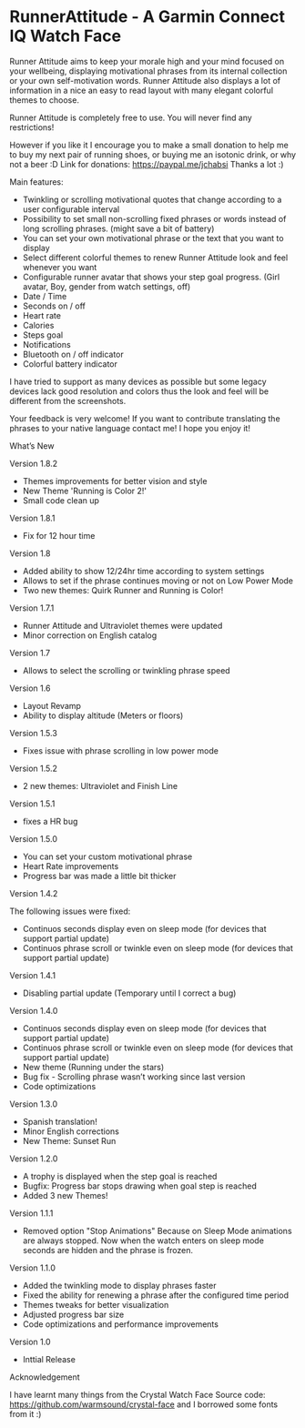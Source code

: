 # RunnerAttitude - A Garmin Connect IQ Watch Face

Runner Attitude aims to keep your morale high and your mind focused on your wellbeing, displaying motivational phrases from its internal collection or your own self-motivation words.
Runner Attitude also displays a lot of information in a nice an easy to read layout with many elegant colorful themes to choose.

Runner Attitude is completely free to use. You will never find any restrictions!

However if you like it I encourage you to make a small donation to help me to buy my next pair of running shoes, or buying me an isotonic drink, or why not a beer :D
Link for donations: https://paypal.me/jchabsi Thanks a lot :)

Main features:

- Twinkling or scrolling motivational quotes that change according to a user configurable interval
- Possibility to set small non-scrolling fixed phrases or words instead of long scrolling phrases. (might save a bit of battery)
- You can set your own motivational phrase or the text that you want to display
- Select different colorful themes to renew Runner Attitude look and feel whenever you want
- Configurable runner avatar that shows your step goal progress. (Girl avatar, Boy, gender from watch settings, off)
- Date / Time
- Seconds on / off
- Heart rate
- Calories
- Steps goal
- Notifications
- Bluetooth on / off indicator
- Colorful battery indicator

I have tried to support as many devices as possible but some legacy devices lack good resolution and colors thus the look and feel will be different from the screenshots.

Your feedback is very welcome!
If you want to contribute translating the phrases to your native language contact me!
I hope you enjoy it!


What’s New

Version 1.8.2
- Themes improvements for better vision and style
- New Theme 'Running is Color 2!'
- Small code clean up

Version 1.8.1
- Fix for 12 hour time

Version 1.8
- Added ability to show 12/24hr time according to system settings
- Allows to set if the phrase continues moving or not on Low Power Mode
- Two new themes: Quirk Runner and Running is Color!

Version 1.7.1
- Runner Attitude and Ultraviolet themes were updated
- Minor correction on English catalog

Version 1.7
- Allows to select the scrolling or twinkling phrase speed

Version 1.6

- Layout Revamp
- Ability to display altitude (Meters or floors)

Version 1.5.3

- Fixes issue with phrase scrolling in low power mode

Version 1.5.2

- 2 new themes: Ultraviolet and Finish Line

Version 1.5.1

- fixes a HR bug

Version 1.5.0

- You can set your custom motivational phrase
- Heart Rate improvements
- Progress bar was made a little bit thicker

Version 1.4.2

The following issues were fixed:

- Continuos seconds display even on sleep mode (for devices that support partial update)
- Continuos phrase scroll or twinkle even on sleep mode (for devices that support partial update)

Version 1.4.1

- Disabling partial update (Temporary until I correct a bug)

Version 1.4.0

- Continuos seconds display even on sleep mode (for devices that support partial update)
- Continuos phrase scroll or twinkle even on sleep mode (for devices that support partial update)
- New theme (Running under the stars)
- Bug fix - Scrolling phrase wasn’t working since last version
- Code optimizations

Version 1.3.0

- Spanish translation!
- Minor English corrections
- New Theme: Sunset Run

Version 1.2.0

- A trophy is displayed when the step goal is reached
- Bugfix: Progress bar stops drawing when goal step is reached
- Added 3 new Themes!

Version 1.1.1

- Removed option "Stop Animations" Because on Sleep Mode animations are always stopped. Now when the watch enters on sleep mode seconds are hidden and the phrase is frozen.

Version 1.1.0

- Added the twinkling mode to display phrases faster
- Fixed the ability for renewing a phrase after the configured time period
- Themes tweaks for better visualization
- Adjusted progress bar size
- Code optimizations and performance improvements

Version 1.0

- Inttial Release

Acknowledgement

I have learnt many things from the Crystal Watch Face Source code: https://github.com/warmsound/crystal-face and I borrowed some fonts from it :)
